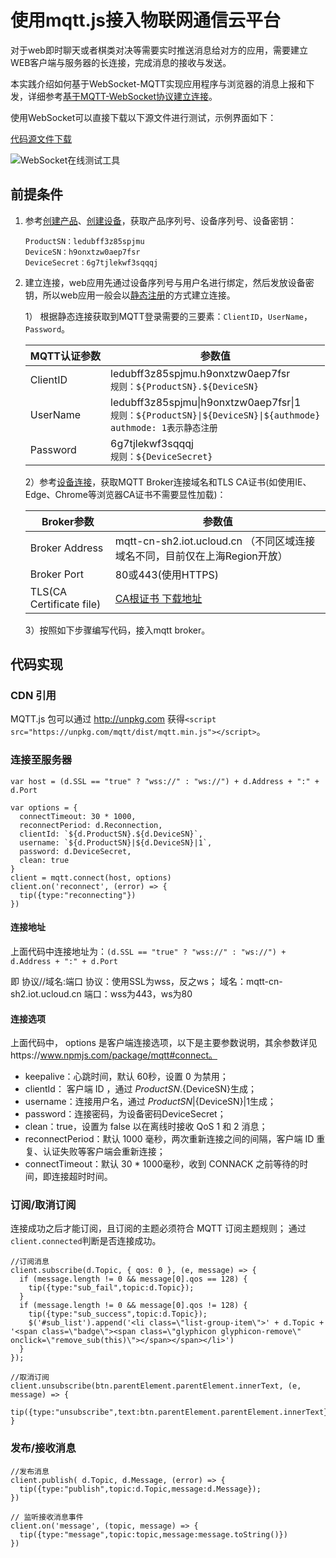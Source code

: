 # 使用mqtt.js接入物联网通信云平台	

对于web即时聊天或者棋类对决等需要实时推送消息给对方的应用，需要建立WEB客户端与服务器的长连接，完成消息的接收与发送。


本实践介绍如何基于WebSocket-MQTT实现应用程序与浏览器的消息上报和下发，详细参考[基于MQTT-WebSocket协议建立连接](../device_develop_guide/deviceconnect/websocketconnect)。

使用WebSocket可以直接下载以下源文件进行测试，示例界面如下：

[代码源文件下载](http://uiot.cn-sh2.ufileos.com/mqtt_over_ws_tool.zip)

![WebSocket在线测试工具](../../images/websocket在线测试工具.png)


## 前提条件

1. 参考[创建产品](../console_guide/product_device/create_products\#创建产品)、[创建设备](../console_guide/product_device/create_devcies\#创建设备)，获取产品序列号、设备序列号、设备密钥：
    ```
    ProductSN：ledubff3z85spjmu
    DeviceSN：h9onxtzw0aep7fsr
    DeviceSecret：6g7tjlekwf3sqqqj
    ```

2. 建立连接，web应用先通过设备序列号与用户名进行绑定，然后发放设备密钥，所以web应用一般会以[静态注册](../device_develop_guide/authenticate_devices/unique-certificate-per-device_authentication\#静态注册)的方式建立连接。

   1） 根据静态连接获取到MQTT登录需要的三要素：`ClientID`，`UserName`，`Password`。

    MQTT认证参数| 参数值
    ---|---
    ClientID | ledubff3z85spjmu.h9onxtzw0aep7fsr<br>`规则：${ProductSN}.${DeviceSN}`
    UserName | ledubff3z85spjmu\|h9onxtzw0aep7fsr\|1<br>`规则：${ProductSN}\|${DeviceSN}\|${authmode}`<br>`authmode: 1表示静态注册`
    Password | 6g7tjlekwf3sqqqj<br>`规则：${DeviceSecret}`
   
   2）参考[设备连接](../device_develop_guide/connecting_devices\#设备连接)，获取MQTT Broker连接域名和TLS CA证书(如使用IE、Edge、Chrome等浏览器CA证书不需要显性加载)：
   
    Broker参数| 参数值
    ---|---
    Broker Address | mqtt-cn-sh2.iot.ucloud.cn （不同区域连接域名不同，目前仅在上海Region开放）
    Broker Port | 80或443(使用HTTPS)
    TLS(CA Certificate file) |[CA根证书 下载地址](http://uiot.cn-sh2.ufileos.com/iot_ca.crt)
   
   3）按照如下步骤编写代码，接入mqtt broker。

## 代码实现

### CDN 引用

MQTT.js 包可以通过 http://unpkg.com 获得`<script src="https://unpkg.com/mqtt/dist/mqtt.min.js"></script>`。


### 连接至服务器

```
var host = (d.SSL == "true" ? "wss://" : "ws://") + d.Address + ":" + d.Port 
  
var options = {
  connectTimeout: 30 * 1000, 
  reconnectPeriod: d.Reconnection, 
  clientId: `${d.ProductSN}.${d.DeviceSN}`,
  username: `${d.ProductSN}|${d.DeviceSN}|1`,
  password: d.DeviceSecret,
  clean: true 
} 
client = mqtt.connect(host, options) 
client.on('reconnect', (error) => {
  tip({type:"reconnecting"}) 
})
```

#### 连接地址


上面代码中连接地址为：`(d.SSL == "true" ? "wss://" : "ws://") + d.Address + ":" + d.Port`

即 协议//域名:端口
协议：使用SSL为wss，反之ws；
域名：mqtt-cn-sh2.iot.ucloud.cn
端口：wss为443，ws为80


#### 连接选项

上面代码中， options 是客户端连接选项，以下是主要参数说明，其余参数详见https://www.npmjs.com/package/mqtt#connect。

- keepalive：心跳时间，默认 60秒，设置 0 为禁用；
- clientId： 客户端 ID ，通过 ${ProductSN}.${DeviceSN}生成；
- username：连接用户名，通过 ${ProductSN}|${DeviceSN}|1生成；
- password：连接密码，为设备密码DeviceSecret；
- clean：true，设置为 false 以在离线时接收 QoS 1 和 2 消息；
- reconnectPeriod：默认 1000 毫秒，两次重新连接之间的间隔，客户端 ID 重复、认证失败等客户端会重新连接；
- connectTimeout：默认 30 * 1000毫秒，收到 CONNACK 之前等待的时间，即连接超时时间。

### 订阅/取消订阅

连接成功之后才能订阅，且订阅的主题必须符合 MQTT 订阅主题规则； 通过`client.connected`判断是否连接成功。

```
//订阅消息
client.subscribe(d.Topic, { qos: 0 }, (e, message) => {
  if (message.length != 0 && message[0].qos == 128) {
    tip({type:"sub_fail",topic:d.Topic}); 
  }
  if (message.length != 0 && message[0].qos != 128) {
    tip({type:"sub_success",topic:d.Topic});  
    $('#sub_list').append('<li class=\"list-group-item\">' + d.Topic + '<span class=\"badge\"><span class=\"glyphicon glyphicon-remove\" onclick=\"remove_sub(this)\"></span></span></li>')
  }
});

//取消订阅
client.unsubscribe(btn.parentElement.parentElement.innerText, (e, message) => {
  tip({type:"unsubscribe",text:btn.parentElement.parentElement.innerText});
}
```


### 发布/接收消息

```
//发布消息
client.publish( d.Topic, d.Message, (error) => { 
  tip({type:"publish",topic:d.Topic,message:d.Message});    
})

// 监听接收消息事件
client.on('message', (topic, message) => {
  tip({type:"message",topic:topic,message:message.toString()}) 
})
```

